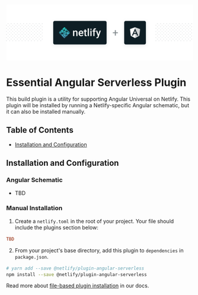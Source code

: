 ![Netlify Build plugin Angular Serverless – Run Angular Universal seamlessly on Netlify](netlify-plugin-angular.png)

# Essential Angular Serverless Plugin

This build plugin is a utility for supporting Angular Universal on Netlify. This plugin will be installed by running a Netlify-specific Angular schematic, but it can also be installed manually.

## Table of Contents

- [Installation and Configuration](#installation-and-configuration)

## Installation and Configuration

### Angular Schematic
- TBD

### Manual Installation

1. Create a `netlify.toml` in the root of your project. Your file should include
   the plugins section below:

```toml
TBD
```

2. From your project's base directory, add this plugin to `dependencies` in
   `package.json`.

```bash
# yarn add --save @netlify/plugin-angular-serverless
npm install --save @netlify/plugin-angular-serverless
```

Read more about
[file-based plugin installation](https://docs.netlify.com/configure-builds/build-plugins/#file-based-installation)
in our docs.
